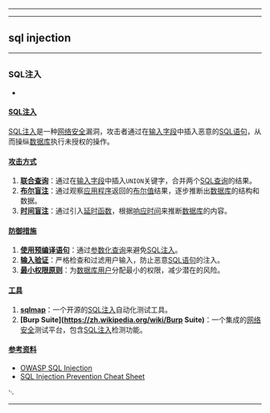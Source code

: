 # 
___
___
## sql injection
___
## 
### SQL注入
- 

#### [SQL注入](https://zh.wikipedia.org/wiki/SQL注入)

[SQL注入](https://zh.wikipedia.org/wiki/SQL注入)是一种[网络安全](https://zh.wikipedia.org/wiki/网络安全)漏洞，攻击者通过在[输入字段](https://zh.wikipedia.org/wiki/输入字段)中插入恶意的[SQL语句](https://zh.wikipedia.org/wiki/SQL语句)，从而操纵[数据库](https://zh.wikipedia.org/wiki/数据库)执行未授权的操作。

#### [攻击方式](https://zh.wikipedia.org/wiki/攻击方式)

1. **[联合查询](https://zh.wikipedia.org/wiki/联合查询)**：通过在[输入字段](https://zh.wikipedia.org/wiki/输入字段)中插入`UNION`关键字，合并两个[SQL查询](https://zh.wikipedia.org/wiki/SQL查询)的结果。
2. **[布尔盲注](https://zh.wikipedia.org/wiki/布尔盲注)**：通过观察[应用程序](https://zh.wikipedia.org/wiki/应用程序)返回的[布尔值](https://zh.wikipedia.org/wiki/布尔值)结果，逐步推断出[数据库](https://zh.wikipedia.org/wiki/数据库)的结构和数据。
3. **[时间盲注](https://zh.wikipedia.org/wiki/时间盲注)**：通过引入[延时函数](https://zh.wikipedia.org/wiki/延时函数)，根据[响应时间](https://zh.wikipedia.org/wiki/响应时间)来推断[数据库](https://zh.wikipedia.org/wiki/数据库)的内容。

#### [防御措施](https://zh.wikipedia.org/wiki/防御措施)

1. **[使用预编译语句](https://zh.wikipedia.org/wiki/使用预编译语句)**：通过[参数化查询](https://zh.wikipedia.org/wiki/参数化查询)来避免[SQL注入](https://zh.wikipedia.org/wiki/SQL注入)。
2. **[输入验证](https://zh.wikipedia.org/wiki/输入验证)**：严格检查和过滤用户输入，防止恶意[SQL语句](https://zh.wikipedia.org/wiki/SQL语句)的注入。
3. **[最小权限原则](https://zh.wikipedia.org/wiki/最小权限原则)**：为[数据库用户](https://zh.wikipedia.org/wiki/数据库用户)分配最小的权限，减少潜在的风险。

#### [工具](https://zh.wikipedia.org/wiki/工具)

1. **[sqlmap](https://zh.wikipedia.org/wiki/sqlmap)**：一个开源的[SQL注入](https://zh.wikipedia.org/wiki/SQL注入)自动化测试工具。
2. **[Burp Suite](https://zh.wikipedia.org/wiki/Burp Suite)**：一个集成的[网络安全](https://zh.wikipedia.org/wiki/网络安全)测试平台，包含[SQL注入](https://zh.wikipedia.org/wiki/SQL注入)检测功能。

#### [参考资料](https://zh.wikipedia.org/wiki/参考资料)

- [OWASP SQL Injection](https://owasp.org/www-community/attacks/SQL_Injection)
- [SQL Injection Prevention Cheat Sheet](https://cheatsheetseries.owasp.org/cheatsheets/SQL_Injection_Prevention_Cheat_Sheet.html)

␃
___
